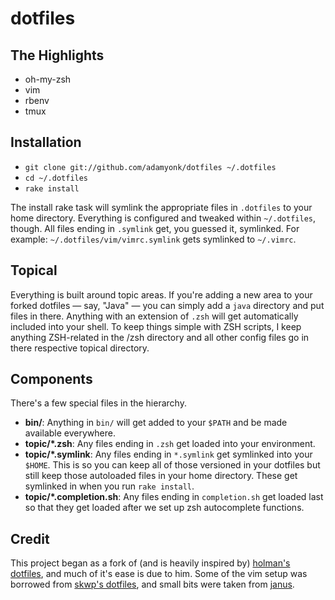 # dotfiles

## The Highlights

- oh-my-zsh
- vim
- rbenv
- tmux

## Installation

- `git clone git://github.com/adamyonk/dotfiles ~/.dotfiles`
- `cd ~/.dotfiles`
- `rake install`

The install rake task will symlink the appropriate files in `.dotfiles` to your
home directory. Everything is configured and tweaked within `~/.dotfiles`,
though. All files ending in `.symlink` get, you guessed it, symlinked. For
example: `~/.dotfiles/vim/vimrc.symlink` gets symlinked to `~/.vimrc`.

## Topical

Everything is built around topic areas. If you're adding a new area to your
forked dotfiles — say, "Java" — you can simply add a `java` directory and put
files in there. Anything with an extension of `.zsh` will get automatically
included into your shell. To keep things simple with ZSH scripts, I keep
anything ZSH-related in the /zsh directory and all other config files go in
there respective topical directory.

## Components

There's a few special files in the hierarchy.

- **bin/**: Anything in `bin/` will get added to your `$PATH` and be made
  available everywhere.
- **topic/\*.zsh**: Any files ending in `.zsh` get loaded into your
  environment.
- **topic/\*.symlink**: Any files ending in `*.symlink` get symlinked into
  your `$HOME`. This is so you can keep all of those versioned in your dotfiles
  but still keep those autoloaded files in your home directory. These get
  symlinked in when you run `rake install`.
- **topic/\*.completion.sh**: Any files ending in `completion.sh` get loaded
  last so that they get loaded after we set up zsh autocomplete functions.

## Credit

This project began as a fork of (and is heavily inspired by)
[holman's dotfiles](http://github.com/holman/dotfiles), and much of it's
ease is due to him. Some of the vim setup was borrowed from
[skwp's dotfiles](http://github.com/skwp/dotfiles), and small bits were
taken from [janus](http://github.com/carlhuda/janus).
